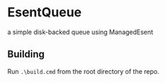 # EsentQueue
a simple disk-backed queue using ManagedEsent

## Building

Run `.\build.cmd` from the root directory of the repo.

